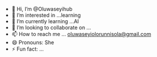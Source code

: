 - 👋 Hi, I’m @Oluwaseyihub
- 👀 I’m interested in ...learning
- 🌱 I’m currently learning ...AI
- 💞️ I’m looking to collaborate on ...
- 📫 How to reach me ... oluwaseyiolorunnisola@gmail.com
- 😄 Pronouns: She
- ⚡ Fun fact: ...

<!---
Oluwaseyihub/Oluwaseyihub is a ✨ special ✨ repository because its `README.md` (this file) appears on your GitHub profile.
You can click the Preview link to take a look at your changes.
--->
